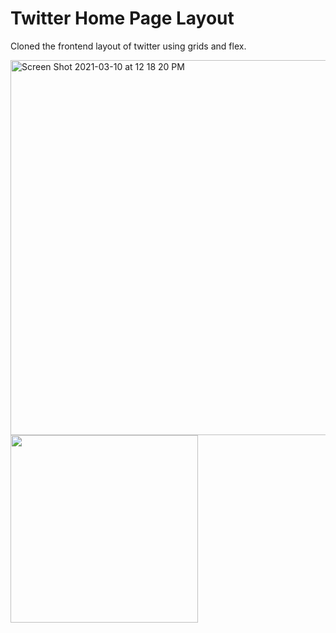 # Twitter Home Page Layout 
 Cloned the frontend layout of twitter using grids and flex.
 
<img width="600" alt="Screen Shot 2021-03-10 at 12 18 20 PM" src="https://user-images.githubusercontent.com/43757712/110604622-4b25e780-81ae-11eb-9797-6b25957ec4e5.png"><img src="https://user-images.githubusercontent.com/43757712/110607055-d30cf100-81b0-11eb-9eb3-e7531dbbf3c1.png" width="300">




